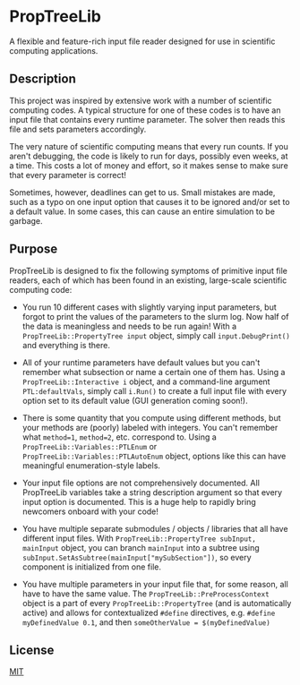 # PropTreeLib
A flexible and feature-rich input file reader designed for use in scientific computing applications.

## Description
This project was inspired by extensive work with a number of scientific computing codes.
A typical structure for one of these codes is to have an input file that contains every runtime parameter.
The solver then reads this file and sets parameters accordingly.

The very nature of scientific computing means that every run counts. If you aren't debugging, the code is likely to run for
days, possibly even weeks, at a time. This costs a lot of money and effort, so it makes sense to make sure that every parameter is correct!

Sometimes, however, deadlines can get to us. Small mistakes are made, such as a typo on one input option that causes it to be ignored and/or
set to a default value. In some cases, this can cause an entire simulation to be garbage.

## Purpose
PropTreeLib is designed to fix the following symptoms of primitive input file readers, each of which has been found in an existing, large-scale scientific computing code:

* You run 10 different cases with slightly varying input parameters, but forgot to print the values of the parameters to the slurm log. Now half of the data is meaningless
and needs to be run again! With a `PropTreeLib::PropertyTree input` object, simply call `input.DebugPrint()` and everything is there.

* All of your runtime parameters have default values but you can't remember what subsection or name a certain one of them has.
Using a `PropTreeLib::Interactive i` object, and a command-line argument `PTL:defaultVals`, simply call `i.Run()` to create a
full input file with every option set to its default value (GUI generation coming soon!).

* There is some quantity that you compute using different methods, but your methods are (poorly) labeled with integers.
You can't remember what `method=1`, `method=2`, etc. correspond to. Using a `PropTreeLib::Variables::PTLEnum` or `PropTreeLib::Variables::PTLAutoEnum`
object, options like this can have meaningful enumeration-style labels.

* Your input file options are not comprehensively documented. All PropTreeLib variables take a string description argument so that
every input option is documented. This is a huge help to rapidly bring newcomers onboard with your code!

* You have multiple separate submodules / objects / libraries that all have different input files. With `PropTreeLib::PropertyTree subInput, mainInput`
object, you can branch `mainInput` into a subtree using `subInput.SetAsSubtree(mainInput["mySubSection"])`, so every component is initialized from one file.

* You have multiple parameters in your input file that, for some reason, all have to have the same value. The `PropTreeLib::PreProcessContext` object is a part of every
`PropTreeLib::PropertyTree` (and is automatically active) and allows for contextualized `#define` directives, e.g. `#define myDefinedValue 0.1`, and then
`someOtherValue = $(myDefinedValue)`



## License
[MIT](https://choosealicense.com/licenses/mit/)
